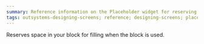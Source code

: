 ```yaml
---
summary: Reference information on the Placeholder widget for reserving space in your block for filling when the block is used.
tags: outsystems-designing-screens; reference; designing-screens; placeholder-widget
---
```


Reserves space in your block for filling when the block is used.
